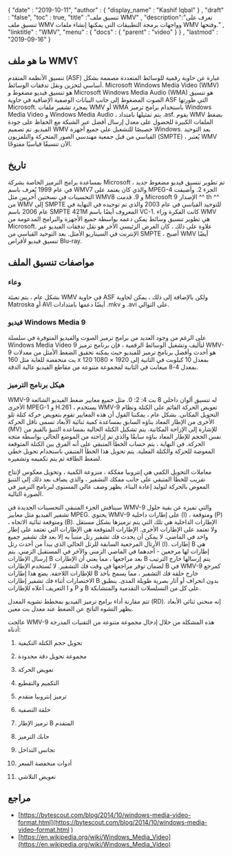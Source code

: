 {
  "date" : "2019-10-11",
  "author" : {
    "display_name" : "Kashif Iqbal"
} ,
  "draft" : "false",
  "toc" : true,
  "title" :"تنسيق ملف WMV" ,
  "description":"تعرف على تنسيق ملف WMV وواجهات برمجة التطبيقات التي يمكنها إنشاء ملفات WMV وفتحها." ,
  "linktitle" : "WMV",
  "menu" : {
    "docs" : {
      "parent" : "video"
}
} ,
  "lastmod" : "2019-09-16"
}

## ما هو ملف WMV؟

تنسيق الأنظمة المتقدم (ASF) عبارة عن حاوية رقمية للوسائط المتعددة مصممة بشكل أساسي لتخزين ونقل تدفقات الوسائط. Microsoft Windows Media Video (WMV) هو تنسيق فيديو مضغوط و Microsoft Windows Media Audio (WMA) هو تنسيق الصوت المضغوط إلى جانب البيانات الوصفية الإضافية في حاوية ASF التي طورتها Microsoft. بمجرد تشفير ملفات WMV أو WMA باستخدام برامج ترميز Windows Media Video و Windows Media Audio ، يتم تمثيلها بامتداد .asf. يقوم WMV بضغط الملفات الكبيرة للحصول على معدل إرسال أفضل عبر الشبكة مع الحفاظ على جودة الفيديو. تم تصميم WMV خصيصًا للتشغيل على جميع أجهزة Windows. بعد التوحيد القياسي من قبل جمعية مهندسي الصور المتحركة والتلفزيون (SMPTE) ، يُعتبر WMV الآن تنسيقًا قياسيًا مفتوحًا.

## تاريخ ##

بمساعدة برامج الترميز الخاصة بشركة Microsoft ، تم تطوير تنسيق فيديو مضغوط جديد في عام 1999 يُعرف باسم WMV7 والذي كان يعتمد على MPEG-4 الجزء 2. وأضيفت التحسينات في نسختين أخريين مثل WMV8 و 9. قدمت Microsoft الإصدار 9 ^^ th ^^ من WMV إلى SMPTE للتوحيد القياسي في عام 2003 والذي تم توحيده في النهاية في عام 2006 باسم SMPTE 421M المعروف أيضًا باسم VC-1. كانت الفكرة وراء WMV هي تطوير تنسيق وسائط يمكن دعمه بواسطة جميع الأجهزة والبرامج المدعومة من Microsoft. علاوة على ذلك ، كان الغرض الرئيسي الآخر هو نقل تدفقات الفيديو عبر الإنترنت في السيناريو الأمثل. بعد التوحيد القياسي من SMPTE ، أصبح WMV أيضًا تنسيق فيديو لأقراص Blu-ray.

## مواصفات تنسيق الملف

### وعاء

بشكل عام ، يتم تعبئة WMV في حاوية ASF ولكن بالإضافة إلى ذلك ، يمكن لحاوية Matroska أو AVI أيضًا دعمها بامتدادات .mkv و .avi على التوالي.

### فيديو Windows Media 9

على الرغم من وجود العديد من برامج ترميز الصوت والفيديو المتوفرة في سلسلة Windows Media Video 9 لتأليف وتشغيل الوسائط الرقمية ، فإن برنامج ترميز WMV-9 هو أحدث وأفضل برنامج ترميز للفيديو حيث يمكنه تحقيق الضغط الأمثل من معدلات بت منخفضة للغاية مثل 160 x 120 بمعدل 10 كيلوبت في الثانية إلى 1920 × 1080 بمعدل 4-8 ميغابت في الثانية لمجموعة متنوعة من مقاطع الفيديو عالية الدقة.

### هيكل برنامج الترميز

WMV-9 له تنسيق ألوان داخلي 8 بت 4: 2: 0. مثل جميع معايير ضغط الفيديو الشائعة الأخرى MPEG-1 و H.261 ، يستخدم WMV-9 تعويض الحركة القائم على الكتلة ونظام التحويل المكاني. بشكل عام ، يمكننا القول أن هذه المعايير تقوم بتعويض حركة كتلة تلو الأخرى من الإطار المعاد بناؤه السابق بمساعدة كمية ثنائية الأبعاد تسمى ناقل الحركة (MV) للإشارة إلى الإزاحة المكانية. يتم تشكيل الكتلة الحالية بمساعدة التنبؤ بالقيم من نفس الحجم للإطار المعاد بناؤه سابقًا والذي تم إزاحته من الموضع الحالي بواسطة متجه الحركة. في النهاية ، يتم حساب الخطأ المتبقي على أنه الفرق بين الكتلة المتوقعة المعوضة للحركة والكتلة الفعلية. يتم تحويل هذا الخطأ المتبقي باستخدام تحويل خطي لضغط الطاقة ثم يتم تكميمه وتشفيره.

معاملات التحويل الكمي هي إنتروبيا مفككة ، منزوعة الكمية ، وتحويل معكوس لإنتاج تقريب للخطأ المتبقي على جانب مفكك التشفير ، والذي يضاف بعد ذلك إلى التنبؤ المعوض بالحركة لتوليد إعادة البناء. يظهر وصف عالي المستوى لبرنامج الترميز في الصورة التالية.

سيناقش الجزء المتبقي التحسينات الجديدة في WMV-9 والتي تميزه عن بقية حلول تشفير الفيديو مثل معايير MPEG. يحتوي WMV-9 على إطارات داخلية (I) ، ومتوقعة (P) ، ومتوقعة ثنائية الاتجاه (B). الإطارات الداخلية هي تلك التي يتم ترميزها بشكل مستقل ولا تعتمد على الإطارات الأخرى. الإطارات المتوقعة هي الإطارات التي تعتمد على إطار واحد في الماضي. لا يمكن أن يحدث فك تشفير رتل متنبأ به إلا بعد فك تشفير جميع الأرتال المرجعية السابقة للرتل الحالي الذي يبدأ من أحدث رتل (I). إطارات B هي إطارات لها مرجعين - أحدهما في الماضي الزمني والآخر في المستقبل الزمني. يتم إرسال الإطارات B بعد مراجعها ، مما يعني أن الإطارات B يتم إرسالها خارج الترتيب لضمان توفر مراجعها في وقت فك التشفير. لا تُستخدم الإطارات B في WMV-9 كمرجع للإطارات اللاحقة. يضع هذا إطارات B خارج حلقة فك التشفير ، مما يسمح بأخذ الاختصارات أثناء فك تشفير إطارات B بدون انحراف أو آثار بصرية طويلة المدى. ينطبق التعريف أعلاه للإطارات I و P و B على كل من التسلسلات التقدمية والمتشابكة.

تتم مقارنة أداء برامج ترميز الفيديو بمخطط تشويه المعدل (RD). إنه منحنى ثنائي الأبعاد يظهر التشوه الناتج عن الضغط عند معدل بت معين.

عالجت WMV-9 هذه المشكلة من خلال إدخال مجموعة متنوعة من التقنيات المدرجة أدناه:

1. تحويل حجم الكتلة التكيفية

2. مجموعة تحويل دقة محدودة

3. تعويض الحركة

4. التكميم والتقطيع

5. ترميز إنتروبيا متقدم

6. حلقة التصفية

7. ترميز الإطار B المتقدم

8. حابك الترميز

9. تجانس التداخل

10. أدوات منخفضة السعر

11. تعويض التلاشي

## مراجع ##

* [https://bytescout.com/blog/2014/10/windows-media-video-format.html](https://bytescout.com/blog/2014/10/windows-media-video-format.html )
* [https://en.wikipedia.org/wiki/Windows_Media_Video](https://en.wikipedia.org/wiki/Windows_Media_Video)
